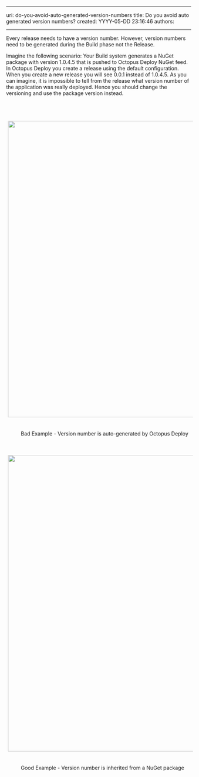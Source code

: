 

---
uri: do-you-avoid-auto-generated-version-numbers
title: Do you avoid auto generated version numbers?
created: YYYY-05-DD 23:16:46
authors:

---




<span class='intro'> <p>Every
release needs to have a version number. However, version numbers need to be
generated during the Build phase not the Release.</p> </span>

<p>​Imagine
the following scenario&#58; Your Build system generates a NuGet package with
version 1.0.4.5 that is pushed to Octopus Deploy NuGet feed. In Octopus Deploy
you create a release using the default configuration. When you create a new
release you will see 0.0.1 instead of 1.0.4.5. As you can imagine, it is
impossible to tell from the release what version number of the application was
really deployed. Hence you should change the versioning and use the package
version instead.</p><p><br></p><p>​<img src="/SiteAssets/do-you-avoid-auto-generated-version-numbers/2016-05-31_9-13-04.png" alt="" style="margin&#58;5px;width&#58;808px;" />​<br></p><dd class="ssw15-rteElement-FigureBad">Bad
Example - Version number is auto-generated by Octopus Deploy<br></dd><p class="ssw15-rteElement-P">​​​<br></p><p><img src="/SiteAssets/do-you-avoid-auto-generated-version-numbers/2016-05-31_9-11-29.png" alt="" style="margin&#58;5px;width&#58;808px;" />​</p><dd class="ssw15-rteElement-FigureGood">Good
Example - Version number is inherited from a NuGet package​<br></dd>


